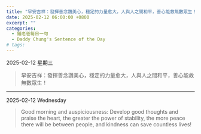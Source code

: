 ```yaml
---
title: "早安吉祥：發揮善念讚美心，穩定的力量愈大，人與人之間和平，善心能救無數眾生！ <br> Good morning and auspiciousness: Develop good thoughts and praise the heart, the greater the power of stability, the more peace there will be between people, and kindness can save countless lives!"
date: 2025-02-12 06:00:00 +0800
excerpt: ""
categories:
  - 鍾老爸每日一句
  - Daddy Chung's Sentence of the Day
# tags:
---
```


2025-02-12 星期三

> 早安吉祥：發揮善念讚美心，穩定的力量愈大，人與人之間和平，善心能救無數眾生！

---

2025-02-12 Wednesday

> Good morning and auspiciousness: Develop good thoughts and praise the heart, the greater the power of stability, the more peace there will be between people, and kindness can save countless lives!
